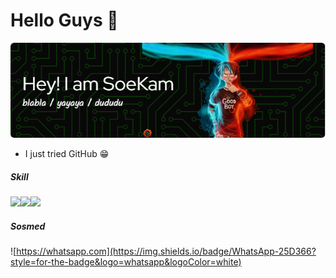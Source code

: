 # Hello Guys 👋
![header](img/github-header-image.png)

- I just tried GitHub 😁

##### Skill
<img src="https://img.shields.io/badge/ChatGPT-74aa9c?style=for-the-badge&logo=openai&logoColor=white" /><img src="https://img.shields.io/badge/HTML5-E34F26?style=for-the-badge&logo=html5&logoColor=white" /><img src="https://img.shields.io/badge/JavaScript-323330?style=for-the-badge&logo=javascript&logoColor=F7DF1E" />

##### Sosmed
![https://whatsapp.com](https://img.shields.io/badge/WhatsApp-25D366?style=for-the-badge&logo=whatsapp&logoColor=white)
